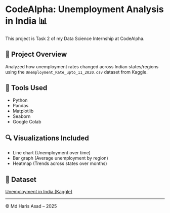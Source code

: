 # CodeAlpha: Unemployment Analysis in India 📊

This project is Task 2 of my Data Science Internship at CodeAlpha.

## 📌 Project Overview
Analyzed how unemployment rates changed across Indian states/regions using the `Unemployment_Rate_upto_11_2020.csv` dataset from Kaggle.

## 🧠 Tools Used
- Python
- Pandas
- Matplotlib
- Seaborn
- Google Colab

## 🔍 Visualizations Included
- Line chart (Unemployment over time)
- Bar graph (Average unemployment by region)
- Heatmap (Trends across states over months)

## 📝 Dataset
[Unemployment in India (Kaggle)](https://www.kaggle.com/datasets/gokulrajkmv/unemployment-in-india)

---

© Md Haris Asad – 2025
